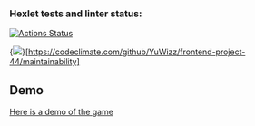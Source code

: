 ### Hexlet tests and linter status:
[![Actions Status](https://github.com/YuWizz/frontend-project-44/actions/workflows/hexlet-check.yml/badge.svg)](https://github.com/YuWizz/frontend-project-44/actions)

{<img src="https://api.codeclimate.com/v1/badges/d6f9b3b19d83b2a5796a/maintainability" />}[https://codeclimate.com/github/YuWizz/frontend-project-44/maintainability]

## Demo
[Here is a demo of the game](https://asciinema.org/a/cAouXM1jazaJ9zn0TSqJ9n4x9)
